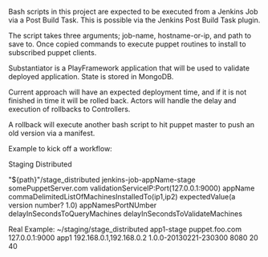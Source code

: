 Bash scripts in this project are expected to be executed from a Jenkins Job via a Post Build Task. This is possible via the Jenkins Post Build Task plugin.

The script takes three arguments; job-name, hostname-or-ip, and path to save to. Once copied commands to execute puppet routines to install to subscribed puppet clients.

Substantiator is a PlayFramework application that will be used to validate deployed application. State is stored in MongoDB. 

Current approach will have an expected deployment time, and if it is not finished in time it will be rolled back. Actors will handle the delay and execution of rollbacks to Controllers. 

A rollback will execute another bash script to hit puppet master to push an old version via a manifest.




Example to kick off a workflow:

Staging Distributed

"${path}"/stage_distributed jenkins-job-appName-stage somePuppetServer.com validationServiceIP:Port(127.0.0.1:9000) appName commaDelimitedListOfMachinesInstalledTo(ip1,ip2) expectedValue(a version number? 1.0) appNamesPortNUmber delayInSecondsToQueryMachines delayInSecondsToValidateMachines

Real Example:
~/staging/stage_distributed app1-stage puppet.foo.com 127.0.0.1:9000 app1 192.168.0.1,192.168.0.2 1.0.0-20130221-230300 8080 20 40
